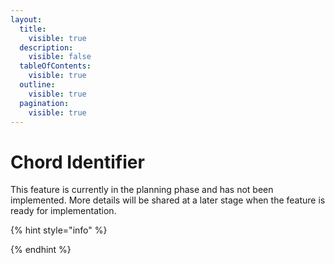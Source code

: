 ```yaml
---
layout:
  title:
    visible: true
  description:
    visible: false
  tableOfContents:
    visible: true
  outline:
    visible: true
  pagination:
    visible: true
---
```


# Chord Identifier

This feature is currently in the planning phase and has not been implemented. More details will be shared at a later stage when the feature is ready for implementation.

{% hint style="info" %}

{% endhint %}
